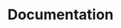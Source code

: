 ---
permalink: /docs/
title: "Documentation"
excerpt: "Documentation of the Humane Tech Community"
author_profile: false
last_modified_at: 2019-04-23T09+02:00
sidebar:
  nav: "topleveldocs"
---
